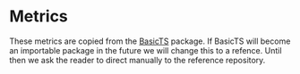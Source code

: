 # Metrics 

These metrics are copied from the [BasicTS](https://github.com/zezhishao/BasicTS) package.
If BasicTS will become an importable package in the future we will change this to a refence.
Until then we ask the reader to direct manually to the reference repository.